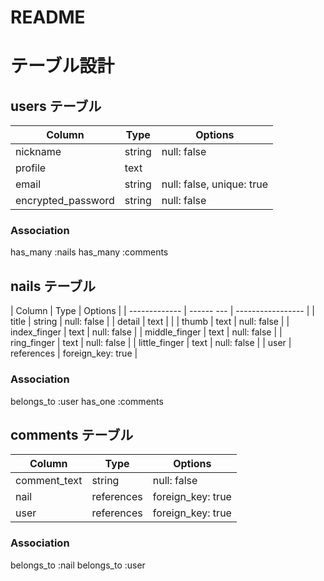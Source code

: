 # README

# テーブル設計

## users テーブル

| Column             | Type   | Options                   |
| ------------------ | ------ | ------------------------- |
| nickname           | string | null: false               |
| profile            | text   |                           |
| email              | string | null: false, unique: true |
| encrypted_password | string | null: false               |

### Association

has_many :nails
has_many :comments


## nails テーブル

| Column        | Type       | Options           |
| ------------- | ------ --- | ----------------- |
| title         | string     | null: false       |
| detail        | text       |                   |
| thumb         | text       | null: false       |
| index_finger  | text       | null: false       |
| middle_finger | text       | null: false       |
| ring_finger   | text       | null: false       |
| little_finger | text       | null: false       |
| user          | references | foreign_key: true |

### Association

belongs_to :user
has_one :comments


## comments テーブル

| Column       | Type       | Options           |
| ------------ | ---------- | ----------------- |
| comment_text | string     | null: false       |
| nail         | references | foreign_key: true |
| user         | references | foreign_key: true |

### Association

belongs_to :nail
belongs_to :user